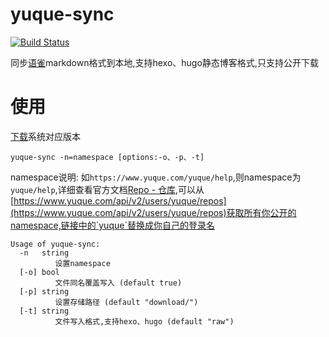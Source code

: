 # yuque-sync
[![Build Status](https://travis-ci.org/gudegg/yuque-sync.svg?branch=master)](https://travis-ci.org/gudegg/yuque-sync)


同步[语雀](https://www.yuque.com)markdown格式到本地,支持hexo、hugo静态博客格式,只支持公开下载


# 使用
[下载](https://github.com/gudegg/yuque-sync/releases)系统对应版本
```shell
yuque-sync -n=namespace [options:-o、-p、-t]
```
namespace说明:
如`https://www.yuque.com/yuque/help`,则namespace为`yuque/help`,详细查看官方文档[Repo - 仓库](https://www.yuque.com/yuque/developer/repo),可以从
[https://www.yuque.com/api/v2/users/yuque/repos](https://www.yuque.com/api/v2/users/yuque/repos)获取所有你公开的namespace,链接中的`yuque`替换成你自己的登录名
```
Usage of yuque-sync:
  -n   string
          设置namespace
  [-o] bool
          文件同名覆盖写入 (default true)
  [-p] string
          设置存储路径 (default "download/")
  [-t] string
          文件写入格式,支持hexo、hugo (default "raw")
```